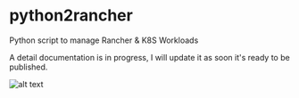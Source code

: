 # python2rancher
Python script to manage Rancher & K8S Workloads

A detail documentation is in progress, I will update it as soon it's ready to be published.

![alt text](https://documents.lucidchart.com/documents/9fe0e964-7b3e-43dd-be83-955dabef4016/pages/0_0?a=7368&x=-21&y=-128&w=1345&h=1936&store=1&accept=image%2F*&auth=LCA%207f54c1c11f9294db278d7c2d946d85e667abaac4-ts%3D1557937523)

